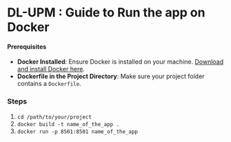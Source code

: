# DL-UPM : Guide to Run the app on Docker

#### Prerequisites
- **Docker Installed**: Ensure Docker is installed on your machine. [Download and install Docker here](https://www.docker.com/products/docker-desktop/).
- **Dockerfile in the Project Directory**: Make sure your project folder contains a `Dockerfile`.

### Steps

1. `cd /path/to/your/project`
2. `docker build -t name_of_the_app .`
3. `docker run -p 8501:8501 name_of_the_app`
